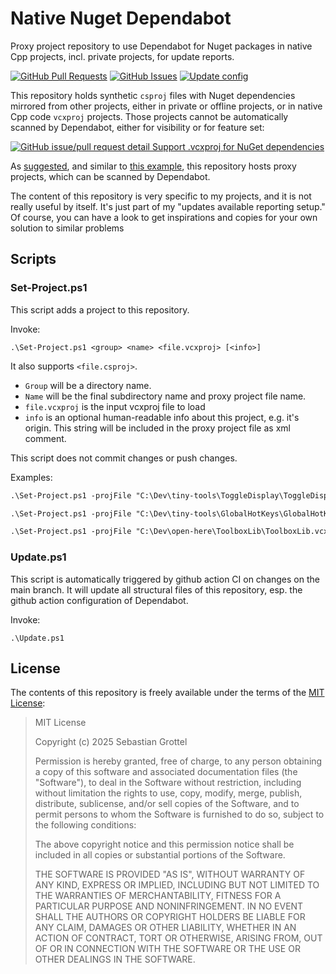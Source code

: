 # Native Nuget Dependabot
Proxy project repository to use Dependabot for Nuget packages in native Cpp projects, incl. private projects, for update reports.

[![GitHub Pull Requests](https://img.shields.io/github/issues-pr/sgrottel/native-nuget-dependabot)](https://github.com/sgrottel/native-nuget-dependabot/pulls)
[![GitHub Issues](https://img.shields.io/github/issues/sgrottel/native-nuget-dependabot)](https://github.com/sgrottel/native-nuget-dependabot/issues)
[![Update config](https://github.com/sgrottel/native-nuget-dependabot/actions/workflows/update.yml/badge.svg)](https://github.com/sgrottel/native-nuget-dependabot/actions/workflows/update.yml)

This repository holds synthetic `csproj` files with Nuget dependencies mirrored from other projects, either in private or offline projects, or in native Cpp code `vcxproj` projects.
Those projects cannot be automatically scanned by Dependabot, either for visibility or for feature set:

[![GitHub issue/pull request detail](https://img.shields.io/github/issues/detail/state/dependabot/dependabot-core/9711) Support .vcxproj for NuGet dependencies](https://github.com/dependabot/dependabot-core/issues/9711)

As [suggested]( https://github.com/dependabot/dependabot-core/issues/8590#issuecomment-1988870679), and similar to [this example]( https://github.com/willbush/dependabot-cpm-updates), this repository hosts proxy projects, which can be scanned by Dependabot.

The content of this repository is very specific to my projects, and it is not really useful by itself.
It's just part of my "updates available reporting setup."
Of course, you can have a look to get inspirations and copies for your own solution to similar problems

## Scripts

### Set-Project.ps1
This script adds a project to this repository.

Invoke:
```
.\Set-Project.ps1 <group> <name> <file.vcxproj> [<info>]
```

It also supports `<file.csproj>`.

- `Group` will be a directory name.
- `Name` will be the final subdirectory name and proxy project file name.
- `file.vcxproj` is the input vcxproj file to load
- `info` is an optional human-readable info about this project, e.g. it's origin.
  This string will be included in the proxy project file as xml comment.

This script does not commit changes or push changes.

Examples:
```ps
.\Set-Project.ps1 -projFile "C:\Dev\tiny-tools\ToggleDisplay\ToggleDisplay.vcxproj" -group "tiny-tools" -name "ToggleDisplay" -info "https://github.com/sgrottel/tiny-tools-collection"

.\Set-Project.ps1 -projFile "C:\Dev\tiny-tools\GlobalHotKeys\GlobalHotKeys.vcxproj" -group "tiny-tools" -name "GlobalHotKeys" -info "https://github.com/sgrottel/tiny-tools-collection"

.\Set-Project.ps1 -projFile "C:\Dev\open-here\ToolboxLib\ToolboxLib.vcxproj" -group "open-here" -name "ToolboxLib" -info "https://github.com/sgrottel/open-here"
```

### Update.ps1
This script is automatically triggered by github action CI on changes on the main branch.
It will update all structural files of this repository, esp. the github action configuration of Dependabot.

Invoke:
```
.\Update.ps1
```

## License
The contents of this repository is freely available under the terms of the [MIT License](LICENSE):

> MIT License
> 
> Copyright (c) 2025 Sebastian Grottel
> 
> Permission is hereby granted, free of charge, to any person obtaining a copy
> of this software and associated documentation files (the "Software"), to deal
> in the Software without restriction, including without limitation the rights
> to use, copy, modify, merge, publish, distribute, sublicense, and/or sell
> copies of the Software, and to permit persons to whom the Software is
> furnished to do so, subject to the following conditions:
> 
> The above copyright notice and this permission notice shall be included in all
> copies or substantial portions of the Software.
> 
> THE SOFTWARE IS PROVIDED "AS IS", WITHOUT WARRANTY OF ANY KIND, EXPRESS OR
> IMPLIED, INCLUDING BUT NOT LIMITED TO THE WARRANTIES OF MERCHANTABILITY,
> FITNESS FOR A PARTICULAR PURPOSE AND NONINFRINGEMENT. IN NO EVENT SHALL THE
> AUTHORS OR COPYRIGHT HOLDERS BE LIABLE FOR ANY CLAIM, DAMAGES OR OTHER
> LIABILITY, WHETHER IN AN ACTION OF CONTRACT, TORT OR OTHERWISE, ARISING FROM,
> OUT OF OR IN CONNECTION WITH THE SOFTWARE OR THE USE OR OTHER DEALINGS IN THE
> SOFTWARE.
